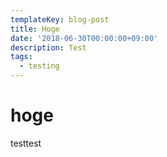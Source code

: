 ```yaml
---
templateKey: blog-post
title: Hoge
date: '2018-06-30T00:00:00+09:00'
description: Test
tags:
  - testing
---
```

# hoge

testtest
